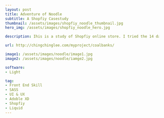 ```yaml
---
layout: post
title: Adventure of Noodle
subtitle: A Shopfiy Casestudy
thumbnail: /assets/images/shopfiy_noodle_thumbnail.jpg
hero_img: /assets/images/shopfiy_noodle_hero.jpg

description: Ihis is a study of Shopfiy online store. I tried the 14 days free trial and created a online noodle store. From this study, I have a better understand on Shopify CMS and liquid.

url: http://chingchinglee.com/myproject/coalbanks/

image1: /assets/images/noodle/image1.jpg
image2: /assets/images/noodle/iamge2.jpg

software: 
- Light

tag: 
- Front End Skill
- SASS
- UI & UX
- Adoble XD
- Shopfiy 
- Liquid
---
```


